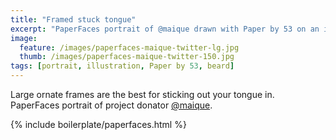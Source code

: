 ```yaml
---
title: "Framed stuck tongue"
excerpt: "PaperFaces portrait of @maique drawn with Paper by 53 on an iPad."
image: 
  feature: /images/paperfaces-maique-twitter-lg.jpg
  thumb: /images/paperfaces-maique-twitter-150.jpg
tags: [portrait, illustration, Paper by 53, beard]
---
```


Large ornate frames are the best for sticking out your tongue in. PaperFaces portrait of project donator [@maique](http://twitter.com/maique).

{% include boilerplate/paperfaces.html %}